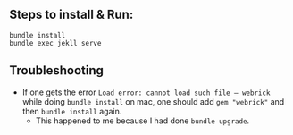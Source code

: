 ## Steps to install & Run:

```
bundle install
bundle exec jekll serve
```

## Troubleshooting

- If one gets the error `Load error: cannot load such file – webrick` while doing `bundle install` on mac, one should add `gem "webrick"` and then `bundle install` again.
  - This happened to me because I had done `bundle upgrade`.